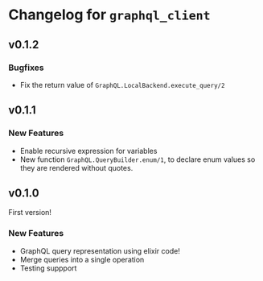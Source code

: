# Changelog for `graphql_client`

## v0.1.2

### Bugfixes
  - Fix the return value of `GraphQL.LocalBackend.execute_query/2`

## v0.1.1

### New Features
  - Enable recursive expression for variables
  - New function `GraphQL.QueryBuilder.enum/1`, to declare enum values so they are rendered without quotes.
## v0.1.0

First version!

### New Features
  - GraphQL query representation using elixir code!
  - Merge queries into a single operation
  - Testing suppport
